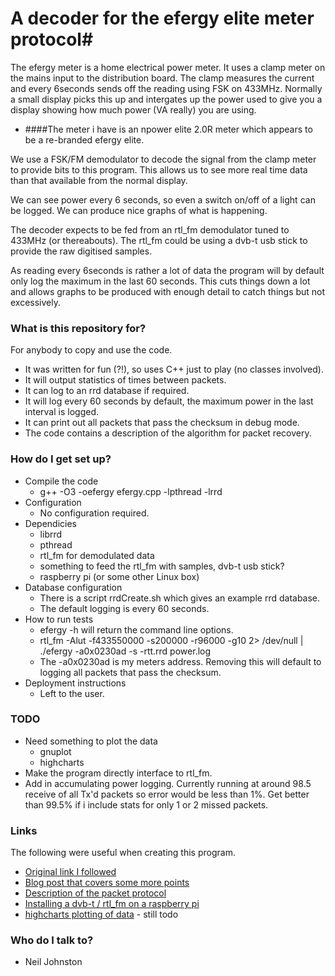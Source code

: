 # A decoder for the efergy elite meter protocol#
The efergy meter is a home electrical power meter. It uses a clamp meter on the mains input to the distribution board. The clamp measures the current and every 6seconds sends off the reading using FSK on 433MHz. Normally a small display picks this up and intergates up the power used to give you a display showing how much power (VA really) you are using.

* ####The meter i have is an npower elite 2.0R meter which appears to be a re-branded efergy elite.

We use a FSK/FM demodulator to decode the signal from the clamp meter to provide bits to this program. This allows us to see more real time data than that available from the normal display. 

We can see power every 6 seconds, so even a switch on/off of a light can be logged. We can produce nice graphs of what is happening.

The decoder expects to be fed from an rtl_fm demodulator tuned to 433MHz (or
thereabouts). The rtl_fm could be using a dvb-t usb stick to provide the 
raw digitised samples.

As reading every 6seconds is rather a lot of data the program will by default only log the maximum in the last 60 seconds. This cuts things down a lot and allows graphs to be produced with enough detail to catch things but not excessively.

### What is this repository for? ###
For anybody to copy and use the code.

* It was written for fun (?!), so uses C++ just to play (no classes involved).
* It will output statistics of times between packets.
* It can log to an rrd database if required.
* It will log every 60 seconds by default, the maximum power in the last interval is logged.
* It can print out all packets that pass the checksum in debug mode.
* The code contains a description of the algorithm for packet recovery.

### How do I get set up? ###

* Compile the code
    * g++ -O3 -oefergy efergy.cpp -lpthread -lrrd
* Configuration
    * No configuration required.
* Dependicies
    * librrd
    * pthread
    * rtl_fm for demodulated data
    * something to feed the rtl_fm with samples, dvb-t usb stick?
    * raspberry pi (or some other Linux box)
* Database configuration
    * There is a script rrdCreate.sh which gives an example rrd database.
    * The default logging is every 60 seconds.
* How to run tests
    * efergy -h will return the command line options.
    * rtl_fm -Alut -f433550000 -s200000 -r96000 -g10 2> /dev/null | ./efergy -a0x0230ad -s -rtt.rrd power.log
    * The -a0x0230ad is my meters address. Removing this will default to logging all packets that pass the checksum.
* Deployment instructions
    * Left to the user.

### TODO ###
* Need something to plot the data
    * gnuplot
    * highcharts
* Make the program directly interface to rtl_fm.
* Add in accumulating power logging. Currently running at around 98.5 receive of all Tx'd packets so error would be less than 1%. Get better than 99.5% if i include stats for only 1 or 2 missed packets.

### Links ###
The following were useful when creating this program.

* [Original link I followed](http://rtlsdr-dongle.blogspot.com.au/2013/11/finally-complete-working-prototype-of.html?) 
* [Blog post that covers some more points](http://goughlui.com/?p=5109)
* [Description of the packet protocol](http://electrohome.pbworks.com/w/page/34379858/Efergy-Elite-Wireless-Meter-Hack)
* [Installing a dvb-t / rtl_fm on a raspberry pi](http://zr6aic.blogspot.co.uk/2013/02/setting-up-my-raspberry-pi-as-sdr-server.html)
* [highcharts plotting of data](http://blog.tafkas.net/2012/10/03/gathering-and-charting-temperatures-using-rrdtool-and-highcharts/) - still todo

### Who do I talk to? ###

* Neil Johnston
